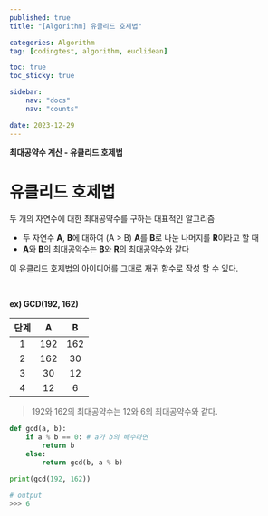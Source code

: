 ```yaml
---
published: true
title: "[Algorithm] 유클리드 호제법"

categories: Algorithm
tag: [codingtest, algorithm, euclidean]

toc: true
toc_sticky: true

sidebar:
    nav: "docs"
    nav: "counts"

date: 2023-12-29
---
```

**최대공약수 계산 - 유클리드 호제법**

# 유클리드 호제법

두 개의 자연수에 대한 최대공약수를 구하는 대표적인 알고리즘

- 두 자연수 **A**, **B**에 대하여 (A > B) **A**를 **B**로 나눈 나머지를 **R**이라고 할 때
- **A**와 **B**의 최대공약수는 **B**와 **R**의 최대공약수와 같다

이 유클리드 호제법의 아이디어를 그대로 재귀 함수로 작성 할 수 있다.

<br>

**ex) GCD(192, 162)**

|단계|A|B|
|:--:|:--:|:--:|
|1|192|162|
|2|162|30|
|3|30|12|
|4|12|6|

> 192와 162의 최대공약수는 12와 6의 최대공약수와 같다.

```python
def gcd(a, b):
    if a % b == 0: # a가 b의 배수라면
        return b
    else:
        return gcd(b, a % b)

print(gcd(192, 162))

# output
>>> 6
```
